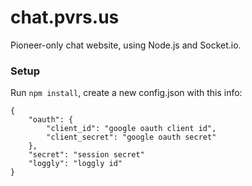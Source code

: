 chat.pvrs.us
============

Pioneer-only chat website, using Node.js and Socket.io. 

### Setup
Run `npm install`, create a new config.json with this info:
```
{
	"oauth": {
		"client_id": "google oauth client id",
		"client_secret": "google oauth secret"
	},
	"secret": "session secret"
	"loggly": "loggly id"
}
```
